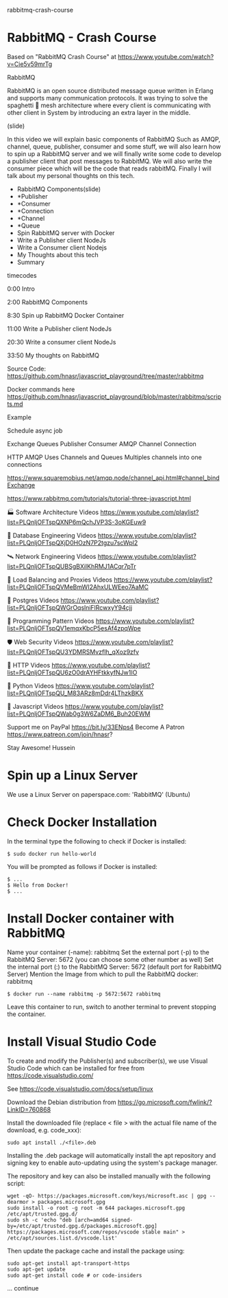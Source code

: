 rabbitmq-crash-course
# RabbitMQ - Crash Course

Based on "RabbitMQ Crash Course" at https://www.youtube.com/watch?v=Cie5v59mrTg

RabbitMQ

RabbitMQ is an open source distributed message queue written in Erlang and supports many communication protocols.  It was trying to solve the spaghetti 🍝 mesh architecture where every client is communicating with other client in System  by introducing an extra layer in the middle. 

(slide) 

In this video we will explain basic components of RabbitMQ Such as AMQP, channel, queue, publisher, consumer and some stuff, we will also learn how to spin up a RabbitMQ server and we will finally write some code to develop a publisher client that post messages to RabbitMQ. We will also write the consumer piece which will be the code that reads rabbitMQ. Finally I will talk about my personal thoughts on this tech. 

- RabbitMQ Components(slide) 
- *Publisher
- *Consumer
- *Connection
- *Channel
- *Queue
- Spin RabbitMQ server with Docker
- Write a Publisher client NodeJs
- Write a Consumer client Nodejs
- My Thoughts about this tech
- Summary


timecodes

0:00 Intro

2:00 RabbitMQ Components

8:30 Spin up RabbitMQ Docker Container

11:00 Write a Publisher client NodeJs

20:30 Write a consumer client NodeJs

33:50 My thoughts on RabbitMQ 

Source Code: https://github.com/hnasr/javascript_playground/tree/master/rabbitmq

Docker commands here 
https://github.com/hnasr/javascript_playground/blob/master/rabbitmq/scripts.md

Example

Schedule async job

Exchange 
Queues
Publisher
Consumer
AMQP
Channel
Connection 


HTTP 
AMQP
Uses Channels and Queues
Multiples channels into one connections


https://www.squaremobius.net/amqp.node/channel_api.html#channel_bindExchange

https://www.rabbitmq.com/tutorials/tutorial-three-javascript.html


🏭 Software Architecture Videos
https://www.youtube.com/playlist?list=PLQnljOFTspQXNP6mQchJVP3S-3oKGEuw9

💾 Database Engineering Videos
https://www.youtube.com/playlist?list=PLQnljOFTspQXjD0HOzN7P2tgzu7scWpl2

🛰 Network Engineering Videos
https://www.youtube.com/playlist?list=PLQnljOFTspQUBSgBXilKhRMJ1ACqr7pTr

🏰 Load Balancing and Proxies Videos
https://www.youtube.com/playlist?list=PLQnljOFTspQVMeBmWI2AhxULWEeo7AaMC

🐘 Postgres Videos 
https://www.youtube.com/playlist?list=PLQnljOFTspQWGrOqslniFlRcwxyY94cjj

🧮 Programming Pattern Videos 
https://www.youtube.com/playlist?list=PLQnljOFTspQV1emqxKbcP5esAf4zpqWpe

🛡 Web Security Videos
https://www.youtube.com/playlist?list=PLQnljOFTspQU3YDMRSMvzflh_qXoz9zfv

🦠 HTTP Videos
https://www.youtube.com/playlist?list=PLQnljOFTspQU6zO0drAYHFtkkyfNJw1IO


🐍 Python Videos
https://www.youtube.com/playlist?list=PLQnljOFTspQU_M83ARz8mDdr4LThzkBKX

🔆 Javascript Videos 
https://www.youtube.com/playlist?list=PLQnljOFTspQWab0g3W6ZaDM6_Buh20EWM


Support me on PayPal  https://bit.ly/33ENps4 
Become A Patron https://www.patreon.com/join/hnasr?

Stay Awesome!
Hussein

# Spin up a Linux Server

We use a Linux Server on paperspace.com: 'RabbitMQ' (Ubuntu)

# Check Docker Installation

In the terminal type the following to check if Docker is installed:

```
$ sudo docker run hello-world
```

You will be prompted as follows if Docker is installed:

```
$ ...
$ Hello from Docker!
$ ...
```

# Install Docker container with RabbitMQ

Name your container (-name): rabbitmq
Set the external port (-p) to the RabbitMQ Server: 5672 (you can choose some other number as well)
Set the internal port (:) to the RabbitMQ Server: 5672 (default port for RabbitMQ Server)
Mention the Image from which to pull the RabbitMQ docker: rabbitmq

```
$ docker run --name rabbitmq -p 5672:5672 rabbitmq

```

Leave this container to run, switch to another terminal to prevent stopping the container.

# Install Visual Studio Code

To create and modify the Publisher(s) and subscriber(s), we use Visual Studio Code which can be installed for free from https://code.visualstudio.com/

See https://code.visualstudio.com/docs/setup/linux

Download the Debian distribution from https://go.microsoft.com/fwlink/?LinkID=760868

Install the downloaded file (replace < file > with the actual file name of the download, e.g. code_xxx):

```
sudo apt install ./<file>.deb
```

Installing the .deb package will automatically install the apt repository and signing key to enable auto-updating using the system's package manager.

The repository and key can also be installed manually with the following script:

```
wget -qO- https://packages.microsoft.com/keys/microsoft.asc | gpg --dearmor > packages.microsoft.gpg
sudo install -o root -g root -m 644 packages.microsoft.gpg /etc/apt/trusted.gpg.d/
sudo sh -c 'echo "deb [arch=amd64 signed-by=/etc/apt/trusted.gpg.d/packages.microsoft.gpg] https://packages.microsoft.com/repos/vscode stable main" > /etc/apt/sources.list.d/vscode.list'
```

Then update the package cache and install the package using:

```
sudo apt-get install apt-transport-https
sudo apt-get update
sudo apt-get install code # or code-insiders
```

... continue
